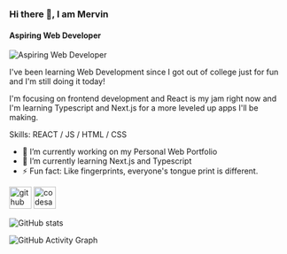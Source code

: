### Hi there 👋, I am Mervin
#### Aspiring Web Developer
![Aspiring Web Developer](https://arturssmirnovs.github.io/github-profile-readme-generator/images/banner.png)

I've been learning Web Development since I got out of college just for fun and I'm still doing it today! 

I'm focusing on frontend development and React is my jam right now and I'm learning Typescript and Next.js for a more leveled up apps I'll be making.

Skills: REACT / JS / HTML / CSS

- 🔭 I’m currently working on my Personal Web Portfolio 
- 🌱 I’m currently learning Next.js and Typescript 
- ⚡ Fun fact: Like fingerprints, everyone's tongue print is different. 


[<img src='https://cdn.jsdelivr.net/npm/simple-icons@3.0.1/icons/github.svg' alt='github' height='40'>](https://github.com/iMervinc)  [<img src='https://cdn.jsdelivr.net/npm/simple-icons@3.0.1/icons/codesandbox.svg' alt='codesandbox' height='40'>](https://codesandbox.io/u/iMervinc)  

![GitHub stats](https://github-readme-stats.vercel.app/api?username=iMervinc&show_icons=true)  

![GitHub Activity Graph](https://activity-graph.herokuapp.com/graph?username=iMervinc)  

